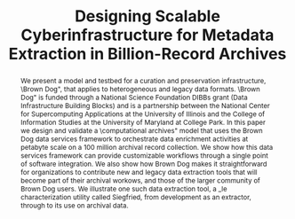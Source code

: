 ---
abstract: We present a model and testbed for a curation and preservation infrastructure,
  \Brown Dog", that applies to heterogeneous and legacy data formats. \Brown Dog"
  is funded through a National Science Foundation DIBBs grant (Data Infrastructure
  Building Blocks) and is a partnership between the National Center for Supercomputing
  Applications at the University of Illinois and the College of Information Studies
  at the University of Maryland at College Park. In this paper we design and validate
  a \computational archives" model that uses the Brown Dog data services framework
  to orchestrate data enrichment activities at petabyte scale on a 100 million archival
  record collection. We show how this data services framework can provide customizable
  workflows through a single point of software integration. We also show how Brown
  Dog makes it straightforward for organizations to contribute new and legacy data
  extraction tools that will become part of their archival workows, and those of the
  larger community of Brown Dog users. We illustrate one such data extraction tool,
  a _le characterization utility called Siegfried, from development as an extractor,
  through to its use on archival data.
creators:
- Jansen, Gregory
- Padhy, Smruti
- Marciano, Richard
date: null
document_url: https://services.phaidra.univie.ac.at/api/object/o:502901/download
grand_parent: iPRES
institutions: []
keywords: []
landing_page_url: https://phaidra.univie.ac.at/o:502901
language: eng
layout: publication
license: CC BY-NC-SA 3.0 AT
notes_url: null
parent: iPRES 2016
publication_type: paper
size: 1221060
slides_url: null
source_name: iPRES
title: Designing Scalable Cyberinfrastructure for Metadata Extraction in Billion-Record
  Archives
year: 2016
---
